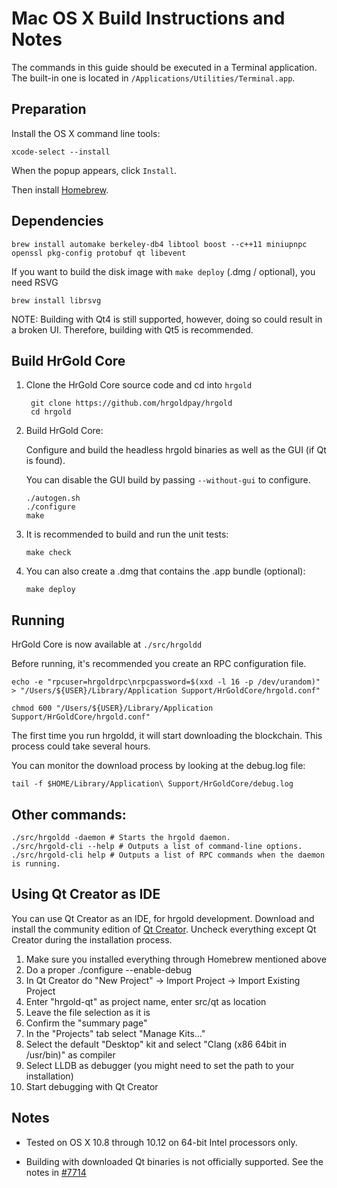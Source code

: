 Mac OS X Build Instructions and Notes
====================================
The commands in this guide should be executed in a Terminal application.
The built-in one is located in `/Applications/Utilities/Terminal.app`.

Preparation
-----------
Install the OS X command line tools:

`xcode-select --install`

When the popup appears, click `Install`.

Then install [Homebrew](https://brew.sh).

Dependencies
----------------------

    brew install automake berkeley-db4 libtool boost --c++11 miniupnpc openssl pkg-config protobuf qt libevent

If you want to build the disk image with `make deploy` (.dmg / optional), you need RSVG

    brew install librsvg

NOTE: Building with Qt4 is still supported, however, doing so could result in a broken UI. Therefore, building with Qt5 is recommended.

Build HrGold Core
------------------------

1. Clone the HrGold Core source code and cd into `hrgold`

        git clone https://github.com/hrgoldpay/hrgold
        cd hrgold

2.  Build HrGold Core:

    Configure and build the headless hrgold binaries as well as the GUI (if Qt is found).

    You can disable the GUI build by passing `--without-gui` to configure.

        ./autogen.sh
        ./configure
        make

3.  It is recommended to build and run the unit tests:

        make check

4.  You can also create a .dmg that contains the .app bundle (optional):

        make deploy

Running
-------

HrGold Core is now available at `./src/hrgoldd`

Before running, it's recommended you create an RPC configuration file.

    echo -e "rpcuser=hrgoldrpc\nrpcpassword=$(xxd -l 16 -p /dev/urandom)" > "/Users/${USER}/Library/Application Support/HrGoldCore/hrgold.conf"

    chmod 600 "/Users/${USER}/Library/Application Support/HrGoldCore/hrgold.conf"

The first time you run hrgoldd, it will start downloading the blockchain. This process could take several hours.

You can monitor the download process by looking at the debug.log file:

    tail -f $HOME/Library/Application\ Support/HrGoldCore/debug.log

Other commands:
-------

    ./src/hrgoldd -daemon # Starts the hrgold daemon.
    ./src/hrgold-cli --help # Outputs a list of command-line options.
    ./src/hrgold-cli help # Outputs a list of RPC commands when the daemon is running.

Using Qt Creator as IDE
------------------------
You can use Qt Creator as an IDE, for hrgold development.
Download and install the community edition of [Qt Creator](https://www.qt.io/download/).
Uncheck everything except Qt Creator during the installation process.

1. Make sure you installed everything through Homebrew mentioned above
2. Do a proper ./configure --enable-debug
3. In Qt Creator do "New Project" -> Import Project -> Import Existing Project
4. Enter "hrgold-qt" as project name, enter src/qt as location
5. Leave the file selection as it is
6. Confirm the "summary page"
7. In the "Projects" tab select "Manage Kits..."
8. Select the default "Desktop" kit and select "Clang (x86 64bit in /usr/bin)" as compiler
9. Select LLDB as debugger (you might need to set the path to your installation)
10. Start debugging with Qt Creator

Notes
-----

* Tested on OS X 10.8 through 10.12 on 64-bit Intel processors only.

* Building with downloaded Qt binaries is not officially supported. See the notes in [#7714](https://github.com/bitcoin/bitcoin/issues/7714)
